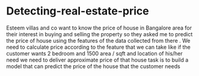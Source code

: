 # Detecting-real-estate-price
Esteem villas and co want to know the price of house in Bangalore area for their interest in buying and selling the property so they asked me to predict the price of house using the features of the data collected from there . We need to calculate price according to the feature that we can take like if the customer wants 2 bedroom and 1500 area / sqft and location of his/her need we need to deliver approximate price of that house task is to build a model that can predict the price of the house that the customer needs
